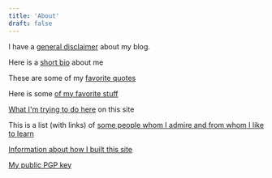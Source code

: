 ```yaml
---
title: 'About'
draft: false
---
```


I have a [general disclaimer](../info/disclaimer) about my blog.

Here is a [short bio](../info/shortbio) about me

These are some of my [favorite quotes](../quotes)

Here is some [of my favorite stuff](../favoritestuff)

[What I'm trying to do here](../info/aboutthissite) on this site

This is a list (with links) of [some people whom I admire and from whom I like to learn](../info/admire)

[Information about how I built this site](../info/sitetech)

[My public PGP key](../info/pgpkey)

